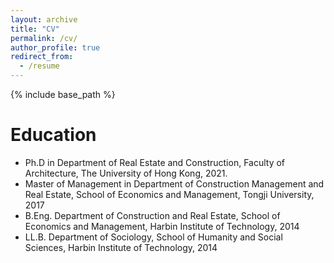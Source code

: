 ```yaml
---
layout: archive
title: "CV"
permalink: /cv/
author_profile: true
redirect_from:
  - /resume
---
```


{% include base_path %}

Education
======
* Ph.D in Department of Real Estate and Construction, Faculty of Architecture, The University of Hong Kong, 2021.
* Master of Management in Department of Construction Management and Real Estate, School of Economics and Management, Tongji University, 2017
* B.Eng. Department of Construction and Real Estate, School of Economics and Management, Harbin Institute of Technology, 2014
* LL.B. Department of Sociology, School of Humanity and Social Sciences, Harbin Institute of Technology, 2014

  

